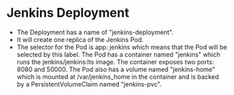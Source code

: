 # Jenkins Deployment

- The Deployment has a name of "jenkins-deployment".
- It will create one replica of the Jenkins Pod.
- The selector for the Pod is app: jenkins which means that the Pod will be selected by this label.
The Pod has a container named "jenkins" which runs the jenkins/jenkins:lts image.
The container exposes two ports: 8080 and 50000.
The Pod also has a volume named "jenkins-home" which is mounted at /var/jenkins_home in the container and is backed by a PersistentVolumeClaim named "jenkins-pvc".